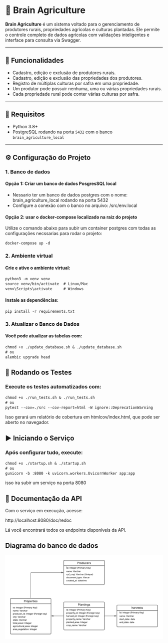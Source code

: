 # 🌱 Brain Agriculture

**Brain Agriculture** é um sistema voltado para o gerenciamento de produtores rurais, propriedades agrícolas e culturas plantadas. Ele permite o controle completo de dados agrícolas com validações inteligentes e interface para consulta via Swagger.

---

## 📌 Funcionalidades

- Cadastro, edição e exclusão de produtores rurais.
- Cadastro, edição e exclusão das propriedades dos produtores.
- Registro de múltiplas culturas por safra em uma propriedade.
- Um produtor pode possuir nenhuma, uma ou várias propriedades rurais.
- Cada propriedade rural pode conter várias culturas por safra.

---

## 🚀 Requisitos

- Python 3.8+
- PostgreSQL rodando na porta `5432` com o banco `brain_agriculture_local`

---

## ⚙️ Configuração do Projeto

### 1. Banco de dados

#### Opção 1: Criar um banco de dados PosgresSQL local

- Nessario ter um banco de dados postgres com o nome: brain_agriculture_local rodando na porta 5432
- Configure a conexão com o banco no arquivo: /src/env.local

#### Opção 2: usar o docker-compose localizado na raiz do projeto

Utilize o comando abaixo para subir um container postgres com todas as configurações necssarias para rodar o projeto:

```
docker-compose up -d
```

### 2. Ambiente virtual

#### Crie e ative o ambiente virtual:

```
python3 -m venv venv
source venv/bin/activate  # Linux/Mac
venv\Scripts\activate     # Windows
```

#### Instale as dependências:

```
pip install -r requirements.txt
```

### 3. Atualizar o Banco de Dados

#### Você pode atualizar as tabelas com:

```
chmod +x ./update_database.sh & ./update_database.sh
# ou
alembic upgrade head
```

## 🧪 Rodando os Testes

### Execute os testes automatizados com:

```
chmod +x ./run_tests.sh & ./run_tests.sh
# ou
pytest --cov=./src --cov-report=html -W ignore::DeprecationWarning
```

Isso gerará um relatório de cobertura em htmlcov/index.html, que pode ser aberto no navegador.

## ▶️ Iniciando o Serviço

### Após configurar tudo, execute:

```
chmod +x ./startup.sh & ./startup.sh
# ou
gunicorn -b :8080 -k uvicorn.workers.UvicornWorker app:app
```

isso ira subir um serviço na porta 8080

## 📘 Documentação da API

Com o serviço em execução, acesse:

http://localhost:8080/doc/redoc

Lá você encontrará todos os endpoints disponíveis da API.

## Diagrama do banco de dados

<img src="docs/Diagrama.png" alt="Diagrama de tabelas" />

